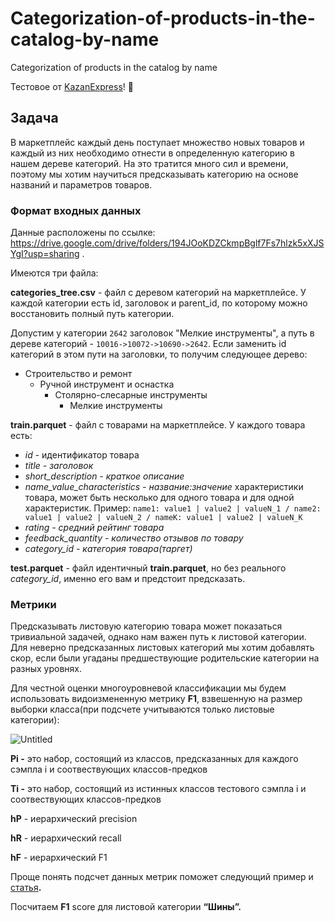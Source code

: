 # Categorization-of-products-in-the-catalog-by-name
Categorization of products in the catalog by name

 Тестовое от [KazanExpress](https://kazanexpress.ru/)! 🛒

## Задача

В маркетплейс каждый день поступает множество новых товаров и каждый из них необходимо отнести в определенную категорию в нашем дереве категорий. На это тратится много сил и времени, поэтому мы хотим научиться предсказывать категорию на основе названий и параметров товаров. 

### **Формат входных данных**

Данные расположены по ссылке: https://drive.google.com/drive/folders/194JOoKDZCkmpBglf7Fs7hlzk5xXJSYgI?usp=sharing .

Имеются три файла: 

**categories_tree.csv** - файл с деревом категорий на маркетплейсе. У каждой категории есть id, заголовок и parent_id, по которому можно восстановить полный путь категории.

Допустим у категории `2642` заголовок "Мелкие инструменты", а путь в дереве категорий - `10016->10072->10690->2642`. Если заменить id категорий в этом пути на заголовки, то получим следующее дерево:

- Строительство и ремонт
    - Ручной инструмент и оснастка
        - Столярно-слесарные инструменты
            - Мелкие инструменты

**train.parquet** - файл с товарами на маркетплейсе. 
У каждого товара есть:

- *id* - идентификатор товара
- *title - заголовок*
- *short_description - краткое описание*
- *name_value_characteristics - название:значение* характеристики товара, может быть несколько для одного товара и для одной характеристик. Пример: `name1: value1 | value2 | valueN_1 / name2: value1 | value2 | valueN_2 / nameK: value1 | value2 | valueN_K`
- *rating - средний рейтинг товара*
- *feedback_quantity - количество отзывов по товару*
- *category_id - категория товара(таргет)*

**test.parquet** - файл идентичный **train.parquet**, но без реального *category_id*, именно его вам и предстоит предсказать.


### Метрики

Предсказывать листовую категорию товара может показаться тривиальной задачей, однако нам важен путь к листовой категории. Для неверно предсказанных листовых категорий мы хотим добавлять скор, если были угаданы предшествующие родительские категории на разных уровнях.

Для честной оценки многоуровневой классификации мы будем использовать видоизмененную метрику **F1**, взвешенную на размер выборки класса(при подсчете учитываются только листовые категории):

![Untitled](https://s3-us-west-2.amazonaws.com/secure.notion-static.com/f205aea0-8af8-4f2f-a83a-74dbc751979b/Untitled.png)

**Pi -** это набор, состоящий из классов, предсказанных для каждого сэмпла i и соотвествующих классов-предков

**Ti -** это набор, состоящий из истинных классов тестового сэмпла i и соотвествующих классов-предков

**hP** - иерархический precision

**hR** - иерархический recall

**hF** - иерархический F1 

Проще понять подсчет данных метрик поможет следующий пример и [статья](https://www.cs.kent.ac.uk/people/staff/aaf/pub_papers.dir/DMKD-J-2010-Silla.pdf)**.**

Посчитаем **F1** score для листовой категории **“Шины”.**

